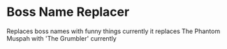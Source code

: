 # Boss Name Replacer
Replaces boss names with funny things currently it replaces The Phantom Muspah with 'The Grumbler' currently
